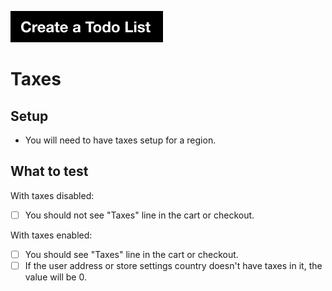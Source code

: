 [![Create Todo list](https://raw.githubusercontent.com/senadir/todo-my-markdown/master/public/github-button.svg?sanitize=true)](https://git-todo.netlify.app/create)

# Taxes

## Setup

- You will need to have taxes setup for a region.

## What to test

With taxes disabled:

- [ ] You should not see "Taxes" line in the cart or checkout.

With taxes enabled:

- [ ] You should see "Taxes" line in the cart or checkout.
- [ ] If the user address or store settings country doesn't have taxes in it, the value will be 0.
